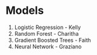 # Models

1. Logistic Regression - Kelly 
2. Random Forest - Charitha
3. Gradient Boosted Trees - Faith
4. Neural Network -  Graziano 